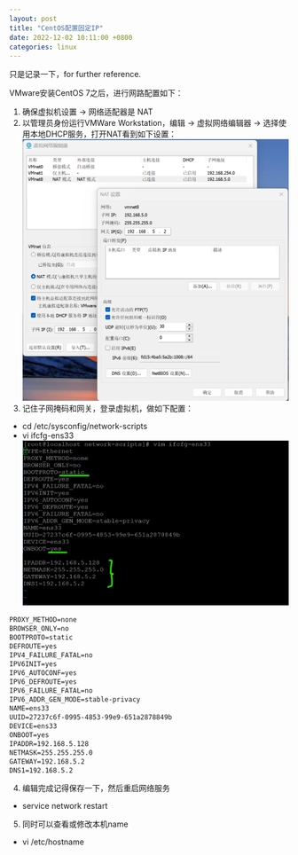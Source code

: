 ```yaml
---
layout: post
title: "CentOS配置固定IP"
date: 2022-12-02 10:11:00 +0800
categories: linux
--- 
```


只是记录一下，for further reference.

VMware安装CentOS 7之后，进行网路配置如下：

1. 确保虚拟机设置 -> 网络适配器是 NAT
2. 以管理员身份运行VMWare Workstation，编辑 -> 虚拟网络编辑器 -> 选择使用本地DHCP服务，打开NAT看到如下设置：
![pic](/images/2022-12-30-CentOS-1.png)
3. 记住子网掩码和网关，登录虚拟机，做如下配置：
 - cd /etc/sysconfig/network-scripts
 - vi ifcfg-ens33
  ![pic](/images/2022-12-30-CentOS-2.png)
  ```TYPE=Ethernet
  PROXY_METHOD=none
  BROWSER_ONLY=no
  BOOTPROTO=static
  DEFROUTE=yes
  IPV4_FAILURE_FATAL=no
  IPV6INIT=yes
  IPV6_AUTOCONF=yes
  IPV6_DEFROUTE=yes
  IPV6_FAILURE_FATAL=no
  IPV6_ADDR_GEN_MODE=stable-privacy
  NAME=ens33
  UUID=27237c6f-0995-4853-99e9-651a2878849b
  DEVICE=ens33
  ONBOOT=yes
  IPADDR=192.168.5.128
  NETMASK=255.255.255.0
  GATEWAY=192.168.5.2
  DNS1=192.168.5.2
  ```
4. 编辑完成记得保存一下，然后重启网络服务
 - service network restart

5. 同时可以查看或修改本机name
 - vi /etc/hostname